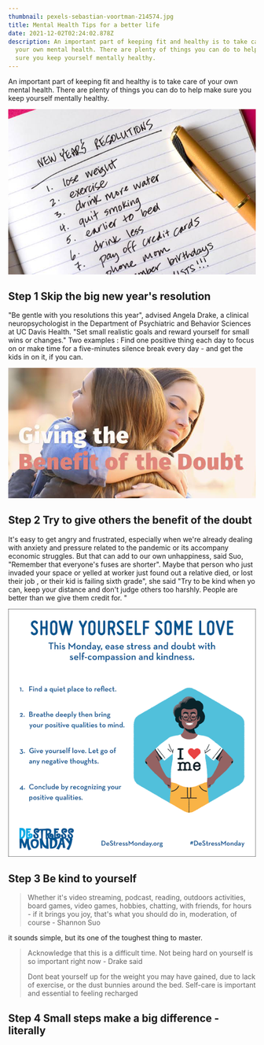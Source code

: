 ```yaml
---
thumbnail: pexels-sebastian-voortman-214574.jpg
title: Mental Health Tips for a better life
date: 2021-12-02T02:24:02.878Z
description: An important part of keeping fit and healthy is to take care of
  your own mental health. There are plenty of things you can do to help make
  sure you keep yourself mentally healthy.
---
```

An important part of keeping fit and healthy is to take care of your own mental health. There are plenty of things you can do to help make sure you keep yourself mentally healthy.

![](picture1.png)

## Step 1 Skip the big new year's resolution

"Be gentle with you resolutions this year", advised Angela Drake, a clinical neuropsychologist in the Department of Psychiatric and Behavior Sciences at UC Davis Health. "Set small realistic goals and reward yourself for small wins or changes." Two examples : Find one positive thing each day to focus on or make time for a five-minutes silence break every day - and get the kids in on it, if you can.



![](picture2.png)



## Step 2 Try to give others the benefit of the doubt

It's easy to get angry and frustrated, especially when we're already dealing with anxiety and pressure related to the pandemic or its accompany economic struggles. But that can add to our own unhappiness, said Suo, "Remember that everyone's fuses are shorter". Maybe that person who just invaded your space or yelled at worker just found out a relative died, or lost their job , or their kid is failing sixth grade", she said "Try to be kind when yo can, keep your distance and don't judge others too harshly. People are better than we give them credit for. "



![](picture3.png)



## Step 3 Be kind to yourself

> Whether it's video streaming, podcast, reading, outdoors activities, board games, video games, hobbies, chatting, with friends, for hours - if it brings you joy, that's what you should do in, moderation, of course - Shannon Suo

it sounds simple, but its one of the toughest thing to master. 

> Acknowledge that this is a difficult time. Not being hard on yourself is so important right now - Drake said
>
> Dont beat yourself up for the weight you may have gained, due to lack of exercise, or the dust bunnies around the bed. Self-care is important and essential to feeling recharged 



## Step 4 Small steps make a big difference - literally